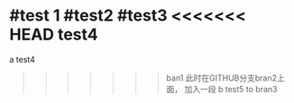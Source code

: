 #test 1
#test2
#test3
<<<<<<< HEAD
test4
=======
a test4
>>>>>>> ban1
此时在GITHUB分支bran2上面，
加入一段
b test5 to bran3
